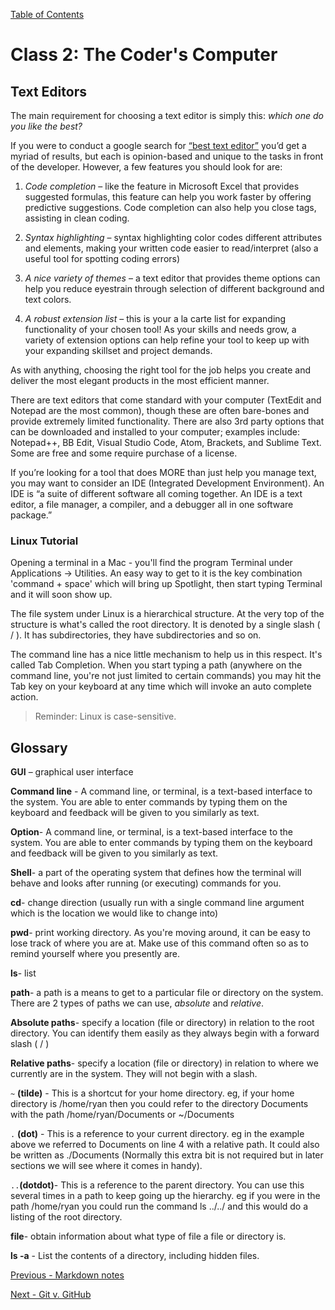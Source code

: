 [Table of Contents](README.md)

# Class 2: The Coder's Computer

## Text Editors

The main requirement for choosing a text editor is simply this: *which one do you like the best?*

If you were to conduct a google search for [“best text editor”]( https://lmgtfy.com/?q=best+text+editor) you’d get a myriad of results, but each is opinion-based and unique to the tasks in front of the developer. However, a few features you should look for are:

1. *Code completion* – like the feature in Microsoft Excel that provides suggested formulas, this feature can help you work faster by offering predictive suggestions. Code completion can also help you close tags, assisting in clean coding.

2. *Syntax highlighting* – syntax highlighting color codes different attributes and elements, making your written code easier to read/interpret (also a useful tool for spotting coding errors)

3. *A nice variety of themes* – a text editor that provides theme options can help you reduce eyestrain through selection of different background and text colors.

4. *A robust extension list* – this is your a la carte list for expanding functionality of your chosen tool! As your skills and needs grow, a variety of extension options can help refine your tool to keep up with your expanding skillset and project demands.

As with anything, choosing the right tool for the job helps you create and deliver the most elegant products in the most efficient manner.

There are text editors that come standard with your computer (TextEdit and Notepad are the most common), though these are often bare-bones and provide extremely limited functionality. There are also 3rd party options that can be downloaded and installed to your computer; examples include: Notepad++, BB Edit, Visual Studio Code, Atom, Brackets, and Sublime Text. Some are free and some require purchase of a license.

If you’re looking for a tool that does MORE than just help you manage text, you may want to consider an IDE (Integrated Development Environment). An IDE is “a suite of different software all coming together. An IDE is a text editor, a file manager, a compiler, and a debugger all in one software package.”

### Linux Tutorial

Opening a terminal in a Mac - you'll find the program Terminal under Applications -> Utilities. An easy way to get to it is the key combination 'command + space' which will bring up Spotlight, then start typing Terminal and it will soon show up.

The file system under Linux is a hierarchical structure. At the very top of the structure is what's called the root directory. It is denoted by a single slash ( / ). It has subdirectories, they have subdirectories and so on.

The command line has a nice little mechanism to help us in this respect. It's called Tab Completion. When you start typing a path (anywhere on the command line, you're not just limited to certain commands) you may hit the Tab key on your keyboard at any time which will invoke an auto complete action.

>Reminder: Linux is case-sensitive.

## Glossary

**GUI** – graphical user interface

**Command line** - A command line, or terminal, is a text-based interface to the system. You are able to enter commands by typing them on the keyboard and feedback will be given to you similarly as text.

**Option**- A command line, or terminal, is a text-based interface to the system. You are able to enter commands by typing them on the keyboard and feedback will be given to you similarly as text.

**Shell**- a part of the operating system that defines how the terminal will behave and looks after running (or executing) commands for you.

**cd**- change direction (usually run with a single command line argument which is the location we would like to change into)

**pwd**- print working directory. As you're moving around, it can be easy to lose track of where you are at. Make use of this command often so as to remind yourself where you presently are.

**ls**- list

**path**- a path is a means to get to a particular file or directory on the system. There are 2 types of paths we can use, *absolute* and *relative*.

**Absolute paths**- specify a location (file or directory) in relation to the root directory. You can identify them easily as they always begin with a forward slash ( / )

**Relative paths**- specify a location (file or directory) in relation to where we currently are in the system. They will not begin with a slash.

`~` **(tilde)** - This is a shortcut for your home directory. eg, if your home directory is /home/ryan then you could refer to the directory Documents with the path /home/ryan/Documents or ~/Documents

`.` **(dot)** - This is a reference to your current directory. eg in the example above we referred to Documents on line 4 with a relative path. It could also be written as ./Documents (Normally this extra bit is not required but in later sections we will see where it comes in handy).

`..`**(dotdot)**- This is a reference to the parent directory. You can use this several times in a path to keep going up the hierarchy. eg if you were in the path /home/ryan you could run the command ls ../../ and this would do a listing of the root directory.

**file**- obtain information about what type of file a file or directory is.

**ls -a** - List the contents of a directory, including hidden files.

[Previous - Markdown notes](markdown-notes.md)

[Next - Git v. GitHub](git-github.md)
